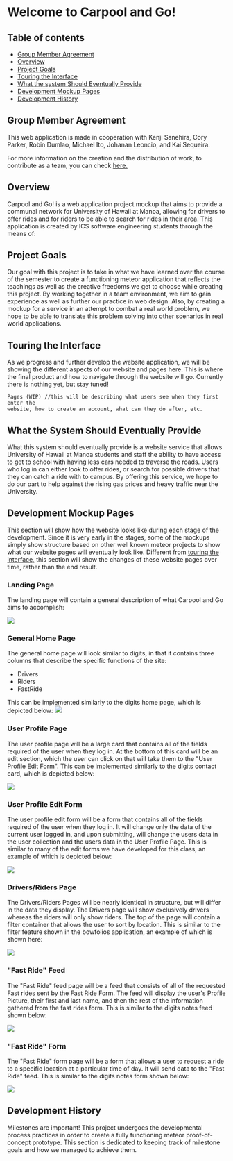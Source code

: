 # Welcome to Carpool and Go!

## Table of contents
* [Group Member Agreement](#group-member-agreement)
* [Overview](#overview)
* [Project Goals](#project-goals)
* [Touring the Interface](#touring-the-interface)
* [What the system Should Eventually Provide](#what-the-system-should-eventually-provide)
* [Development Mockup Pages](#development-mockup-pages)
* [Development History](#development-history)

## Group Member Agreement
This web application is made in cooperation with Kenji Sanehira, Cory Parker, Robin Dumlao, Michael Ito, Johanan Leoncio, and Kai Sequeira.

For more information on the creation and the distribution of work, to contribute as a team, you can check [here.](https://docs.google.com/document/d/1YAd3LihnKsh5QRUVU11w1N1Rn5ffM7UGuOMRcv6_smM/edit?usp=sharing)

## Overview
Carpool and Go! is a web application project mockup that aims to provide a communal network for University of Hawaii at Manoa, allowing for drivers to offer rides and for riders to be able to search for rides in their area. This application is created by ICS software engineering students through the means of:

## Project Goals
Our goal with this project is to take in what we have learned over the course of the semester to create a functioning meteor application that reflects the teachings as well as the creative freedoms we get to choose while creating this project. By working together in a team environment, we aim to gain experience as well as further our practice in web design. Also, by creating a mockup for a service in an attempt to combat a real world problem, we hope to be able to translate this problem solving into other scenarios in real world applications.

## Touring the Interface
As we progress and further develop the website application, we will be showing the different aspects of our website and pages here. This is where the final product and how to navigate through the website will go. Currently there is nothing yet, but stay tuned!

    Pages (WIP) //this will be describing what users see when they first enter the
    website, how to create an account, what can they do after, etc.

## What the System Should Eventually Provide
What this system should eventually provide is a website service that allows University of Hawaii at Manoa students and staff the ability to have access to get to school with having less cars needed to traverse the roads. Users who log in can either look to offer rides, or search for possible drivers that they can catch a ride with to campus. By offering this service, we hope to do our part to help against the rising gas prices and heavy traffic near the University.

## Development Mockup Pages
This section will show how the website looks like during each stage of the development. Since it is very early in the stages, some of the mockups simply show structure based on other well known meteor projects to show what our website pages will eventually look like. Different from [touring the interface,](#touring-the-interface) this section will show the changes of these website pages over time, rather than the end result.

### Landing Page
The landing page will contain a general description of what Carpool and Go aims to accomplish:

![](../images/LandingPage.PNG)

### General Home Page
The general home page will look similar to digits, in that it contains three columns that describe the specific functions of the site:
* Drivers
* Riders
* FastRide


This can be implemented similarly to the digits home page, which is depicted below:
![](../images/Home.PNG)

### User Profile Page
The user profile page will be a large card that contains all of the fields required of the user when they log in. At the bottom of this card will be an edit section, which the user can click on that will take them to the "User Profile Edit Form".
This can be implemented similarly to the digits contact card, which is depicted below:

![](../images/UserProf.PNG)

### User Profile Edit Form
The user profile edit form will be a form that contains all of the fields required of the user when they log in. It will change only the data of the current user logged in, and upon submitting, will change the users data in the user collection and the users data in the User Profile Page.
This is similar to many of the edit forms we have developed for this class, an example of which is depicted below:

![](../images/EditProf.PNG)

### Drivers/Riders Page
The Drivers/Riders Pages will be nearly identical in structure, but will differ in the data they display. The Drivers page will show exclusively drivers whereas the riders will only show riders. The top of the page will contain a filter container that allows the user to sort by location.
This is similar to the filter feature shown in the bowfolios application, an example of which is shown here:

![](../images/Filler.PNG)

### "Fast Ride" Feed
The "Fast Ride" feed page will be a feed that consists of all of the requested Fast rides sent by the Fast Ride Form. The feed will display the user's Profile Picture, their first and last name, and then the rest of the information gathered from the fast rides form.
This is similar to the digits notes feed shown below:

![](../images/FastRideForm.PNG)

### "Fast Ride" Form
The "Fast Ride" form page will be a form that allows a user to request a ride to a specific location at a particular time of day. It will send data to the "Fast Ride" feed.
This is similar to the digits notes form shown below:

![](../images/FastRideFeed.PNG)

## Development History
Milestones are important! This project undergoes the developmental process practices in order to create a fully functioning meteor proof-of-concept prototype. This section is dedicated to keeping track of milestone goals and how we managed to achieve them.

